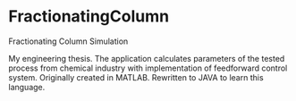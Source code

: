 # FractionatingColumn

Fractionating Column Simulation

My engineering thesis. The application calculates parameters of the tested process from chemical industry with implementation of feedforward control system. Originally created in MATLAB. Rewritten to JAVA to learn this language.
